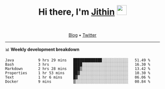 <h1 align="center">Hi there, I'm <a href="https://jithset.github.io/" target="_blank">Jithin</a> <img
src="https://github.com/blackcater/blackcater/raw/main/images/Hi.gif" height="32" /></h1>

<br />

<p align="center">
  <a href="https://jithset.github.io">Blog</a> •
  <a href="https://twitter.com/jithset">Twitter</a>
</p>

---

📊 **Weekly development breakdown**

<!--START_SECTION:waka-->

```text
Java           9 hrs 29 mins   █████████████░░░░░░░░░░░░   51.49 %
Bash           3 hrs           ████░░░░░░░░░░░░░░░░░░░░░   16.30 %
Markdown       2 hrs 28 mins   ███▒░░░░░░░░░░░░░░░░░░░░░   13.42 %
Properties     1 hr 53 mins    ██▓░░░░░░░░░░░░░░░░░░░░░░   10.30 %
Text           1 hr 6 mins     █▓░░░░░░░░░░░░░░░░░░░░░░░   06.06 %
Docker         9 mins          ▒░░░░░░░░░░░░░░░░░░░░░░░░   00.84 %
```

<!--END_SECTION:waka-->

